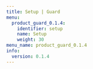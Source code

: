 ```yaml
---
title: Setup | Guard
menu:
  product_guard_0.1.4:
    identifier: setup
    name: Setup
    weight: 30
menu_name: product_guard_0.1.4
info:
  version: 0.1.4
---
```


